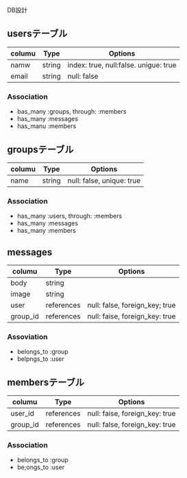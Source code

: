 DB設計

## usersテーブル
|columu|Type|Options|
|------|----|-------|
|namw|string|index: true, null:false. unigue: true
|email|string|null: false

### Association
- bas_many :groups, through: :members
- has_many :messages
- has_manu :members

## groupsテーブル
|columu|Type|Options|
|------|----|-------|
|name|string|null: false, unique: true

### Association
- has_many :users, through: :members
- has_many :messages
- has_many :members

## messages
|columu|Type|Options|
|------|----|-------|
|body|string|
|image|string|
|user|references|null: false, foreign_key; true
|group_id|references|null: faise, foreign_key: true

### Assoviation
- belongs_to :group
- belpngs_to :user

## membersテーブル
|columu|Type|Options|
|------|----|-------|
|user_id|references|null: faise, foreign_key: true
|group_id|references|null: false, foreign_key: true

### Association
- belongs_to :group
- be;ongs_to :user


